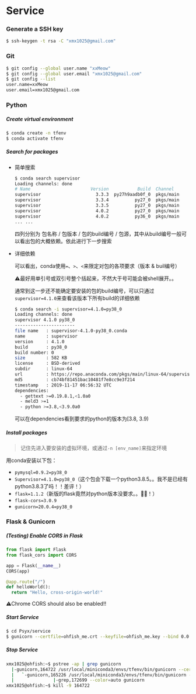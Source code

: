 # Service

### Generate a SSH key

```bash
$ ssh-keygen -t rsa -C "xmx1025@gmail.com"
```

### Git

```bash
$ git config --global user.name "xxMeow"
$ git config --global user.email "xmx1025@gmail.com"
$ git config --list
user.name=xxMeow
user.email=xmx1025@gmail.com
```

### Python

##### Create virtual environment

```bash
$ conda create -n tfenv
$ conda activate tfenv
```

##### Search for packages

- 简单搜索

    ```bash
    $ conda search supervisor
    Loading channels: done
    # Name                       Version           Build  Channel
    supervisor                     3.3.3  py27h9aadb0f_0  pkgs/main
    supervisor                     3.3.4          py27_0  pkgs/main
    supervisor                     3.3.5          py27_0  pkgs/main
    supervisor                     4.0.2          py27_0  pkgs/main
    supervisor                     4.0.2          py36_0  pkgs/main
    ... ...
    ```

    四列分别为 包名称 / 包版本 / 包的build编号 / 包源，其中从build编号一般可以看出包的大概依赖。依此进行下一步搜索

- 详细依赖

    可以看出，conda使用`=`、`>`、`<`来限定对包的各项要求（版本 & buil编号）

    ⚠️最好用单引号或双引号整个括起来，不然大于号可能会被shell展开。。

    通常到这一步还不能确定要安装的包的build编号，可以只通过`supervisor=4.1.0`来查看该版本下所有build的详细依赖

    ```bash
    $ conda search -i supervisor=4.1.0=py38_0
    Loading channels: done
    supervisor 4.1.0 py38_0
    -----------------------
    file name   : supervisor-4.1.0-py38_0.conda
    name        : supervisor
    version     : 4.1.0
    build       : py38_0
    build number: 0
    size        : 582 KB
    license     : BSD-derived
    subdir      : linux-64
    url         : https://repo.anaconda.com/pkgs/main/linux-64/supervisor-4.1.0-py38_0.conda
    md5         : cb74bf81451bac10481f7e8cc9e3f214
    timestamp   : 2019-11-17 06:56:32 UTC
    dependencies: 
      - gettext >=0.19.8.1,<1.0a0
      - meld3 >=1
      - python >=3.8,<3.9.0a0
    ```

    可以在dependencies看到要求的python的版本为[3.8, 3.9)

##### Install packages

> 记住先进入要安装的虚拟环境，或通过`-n [env_name]`来指定环境

用conda安装以下包：

- `pymysql=0.9.2=py38_0`
- `Supervisor=4.1.0=py38_0`（这个包会下载一个python3.8.5。。我不是已经有python3.8.3了吗！！差评！）
- `flask=1.1.2`（新版的flask竟然对python版本没要求。。🐂🍺！）
- `flask-cors=3.0.9`
- `gunicorn=20.0.4=py38_0`

### Flask & Gunicorn

##### (Testing) Enable CORS in Flask

```python
from flask import Flask
from flask_cors import CORS

app = Flask(__name__)
CORS(app)

@app.route("/")
def helloWorld():
  return "Hello, cross-origin-world!"
```

⚠️Chrome CORS should also be enabled!!

##### Start Service

```bash
$ cd Psyx/service
$ gunicorn --certfile=ohfish_me.crt --keyfile=ohfish_me.key --bind 0.0.0.0:5000 API:api
```

##### Stop Service

```bash
xmx1025@ohfish:~$ pstree -ap | grep gunicorn
  |-gunicorn,164722 /usr/local/miniconda3/envs/tfenv/bin/gunicorn --certfile=ohfish_me.crt--keyfile=ohfish_
  |   `-gunicorn,165226 /usr/local/miniconda3/envs/tfenv/bin/gunicorn --certfile=ohfish_me.crt--keyfile=ohfish_
  |               |-grep,172699 --color=auto gunicorn
xmx1025@ohfish:~$ kill -9 164722
```